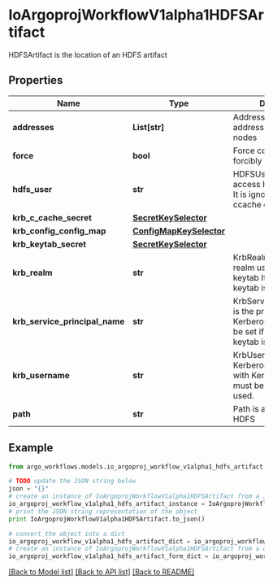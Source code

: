 # IoArgoprojWorkflowV1alpha1HDFSArtifact

HDFSArtifact is the location of an HDFS artifact

## Properties

Name | Type | Description | Notes
------------ | ------------- | ------------- | -------------
**addresses** | **List[str]** | Addresses is accessible addresses of HDFS name nodes | [optional] 
**force** | **bool** | Force copies a file forcibly even if it exists | [optional] 
**hdfs_user** | **str** | HDFSUser is the user to access HDFS file system. It is ignored if either ccache or keytab is used. | [optional] 
**krb_c_cache_secret** | [**SecretKeySelector**](SecretKeySelector.md) |  | [optional] 
**krb_config_config_map** | [**ConfigMapKeySelector**](ConfigMapKeySelector.md) |  | [optional] 
**krb_keytab_secret** | [**SecretKeySelector**](SecretKeySelector.md) |  | [optional] 
**krb_realm** | **str** | KrbRealm is the Kerberos realm used with Kerberos keytab It must be set if keytab is used. | [optional] 
**krb_service_principal_name** | **str** | KrbServicePrincipalName is the principal name of Kerberos service It must be set if either ccache or keytab is used. | [optional] 
**krb_username** | **str** | KrbUsername is the Kerberos username used with Kerberos keytab It must be set if keytab is used. | [optional] 
**path** | **str** | Path is a file path in HDFS | 

## Example

```python
from argo_workflows.models.io_argoproj_workflow_v1alpha1_hdfs_artifact import IoArgoprojWorkflowV1alpha1HDFSArtifact

# TODO update the JSON string below
json = "{}"
# create an instance of IoArgoprojWorkflowV1alpha1HDFSArtifact from a JSON string
io_argoproj_workflow_v1alpha1_hdfs_artifact_instance = IoArgoprojWorkflowV1alpha1HDFSArtifact.from_json(json)
# print the JSON string representation of the object
print IoArgoprojWorkflowV1alpha1HDFSArtifact.to_json()

# convert the object into a dict
io_argoproj_workflow_v1alpha1_hdfs_artifact_dict = io_argoproj_workflow_v1alpha1_hdfs_artifact_instance.to_dict()
# create an instance of IoArgoprojWorkflowV1alpha1HDFSArtifact from a dict
io_argoproj_workflow_v1alpha1_hdfs_artifact_form_dict = io_argoproj_workflow_v1alpha1_hdfs_artifact.from_dict(io_argoproj_workflow_v1alpha1_hdfs_artifact_dict)
```
[[Back to Model list]](../README.md#documentation-for-models) [[Back to API list]](../README.md#documentation-for-api-endpoints) [[Back to README]](../README.md)



